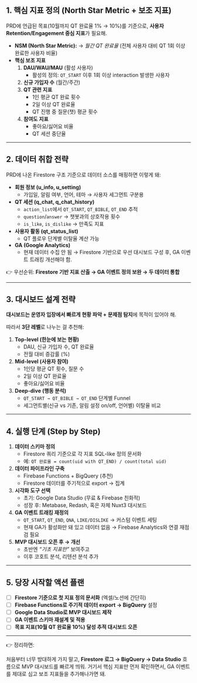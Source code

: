 ## 1. 핵심 지표 정의 (North Star Metric + 보조 지표)

PRD에 언급된 목표(10월까지 QT 완료율 1% → 10%)를 기준으로, **사용자 Retention/Engagement 중심 지표**가 필요해.

- **NSM (North Star Metric):**
  → _월간 QT 완료율_ (전체 사용자 대비 QT 1회 이상 완료한 사용자 비율)
- **핵심 보조 지표**
  1. **DAU/WAU/MAU** (활성 사용자)
     - 활성의 정의: `QT_START` 이후 1회 이상 interaction 발생한 사용자
  2. **신규 가입자 수** (월간/주간)
  3. **QT 관련 지표**
     - 1인 평균 QT 완료 횟수
     - 2일 이상 QT 완료율
     - QT 진행 중 질문(챗) 평균 횟수
  4. **참여도 지표**
     - 좋아요/싫어요 비율
     - QT 세션 중단율

---

## 2. 데이터 취합 전략

PRD에 나온 Firestore 구조 기준으로 데이터 소스를 매핑하면 이렇게 돼:

- **회원 정보 (u_info, u_setting)**
  - 가입일, 알림 여부, 언어, 테마 → 사용자 세그먼트 구분용
- **QT 세션 (q_chat, q_chat_history)**
  - `action_list`에서 `QT_START`, `QT_BIBLE`, `QT_END` 추적
  - `question`/`answer` → 챗봇과의 상호작용 횟수
  - `is_like`, `is_dislike` → 만족도 지표
- **사용자 활동 (qt_status_list)**
  - QT 플로우 단계별 이탈율 계산 가능
- **GA (Google Analytics)**
  - 현재 데이터 수집 안 됨 → Firestore 기반으로 우선 대시보드 구성 후, GA 이벤트 트래킹 개선해야 함.

👉 우선순위: **Firestore 기반 지표 산출 → GA 이벤트 정의 보완 → 두 데이터 통합**

---

## 3. 대시보드 설계 전략

**대시보드는 운영자 입장에서 빠르게 현황 파악 + 문제점 탐지**에 목적이 있어야 해.

따라서 **3단 레벨**로 나누는 걸 추천해:

1. **Top-level (한눈에 보는 현황)**
   - DAU, 신규 가입자 수, QT 완료율
   - 전월 대비 증감률 (%)
2. **Mid-level (사용자 참여)**
   - 1인당 평균 QT 횟수, 질문 수
   - 2일 이상 QT 완료율
   - 좋아요/싫어요 비율
3. **Deep-dive (행동 분석)**
   - `QT_START → QT_BIBLE → QT_END` 단계별 Funnel
   - 세그먼트별(신규 vs 기존, 알림 설정 on/off, 언어별) 이탈율 비교

---

## 4. 실행 단계 (Step by Step)

1. **데이터 스키마 정의**
   - Firestore 쿼리 기준으로 각 지표 SQL-like 정의 문서화
   - 예: `QT 완료율 = count(uid with QT_END) / count(total uid)`
2. **데이터 파이프라인 구축**
   - Firebase Functions + BigQuery (추천)
   - Firestore 데이터를 주기적으로 export → 집계
3. **시각화 도구 선택**
   - 초기: Google Data Studio (무료 & Firebase 친화적)
   - 성장 후: Metabase, Redash, 혹은 자체 Nuxt3 대시보드
4. **GA 이벤트 트래킹 재정의**
   - `QT_START`, `QT_END`, `QNA`, `LIKE/DISLIKE` → 커스텀 이벤트 세팅
   - 현재 GA가 활성화만 돼 있고 데이터 없음 → Firebase Analytics와 연결 재점검 필요
5. **MVP 대시보드 오픈 후 → 개선**
   - 초반엔 _“기초 지표만”_ 보여주고
   - 이후 코호트 분석, 리텐션 분석 추가

---

## 5. 당장 시작할 액션 플랜

- [ ] **Firestore 기준으로 첫 지표 정의 문서화** (엑셀/노션에 간단히)
- [ ] **Firebase Functions로 주기적 데이터 export → BigQuery** 설정
- [ ] **Google Data Studio로 MVP 대시보드 제작**
- [ ] **GA 이벤트 스키마 재설계 및 적용**
- [ ] **목표 지표(10월 QT 완료율 10%) 달성 추적 대시보드 오픈**

---

👉 정리하면:

처음부터 너무 방대하게 가지 말고, **Firestore 로그 → BigQuery → Data Studio** 흐름으로 MVP 대시보드를 빠르게 띄워. 거기서 핵심 지표만 먼저 확인하면서, GA 이벤트를 제대로 심고 보조 지표들을 추가해나가면 돼.
